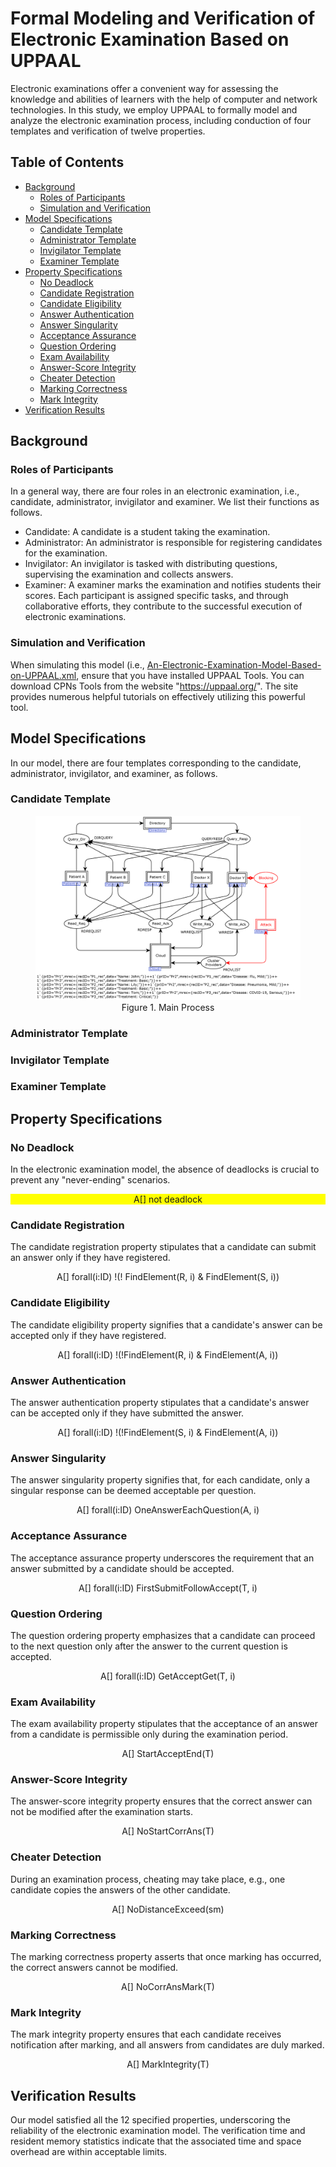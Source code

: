 # Formal Modeling and Verification of Electronic Examination Based on UPPAAL

Electronic examinations offer a convenient way for assessing the knowledge and abilities of learners with the help of computer and network technologies. In this study, we employ UPPAAL to formally model and analyze the electronic examination process, including conduction of four templates and verification of twelve properties. 

## Table of Contents

- [Background](#Background)
  - [Roles of Participants](#Roles-of-Participants)
  - [Simulation and Verification](#Simulation-and-Verification)
- [Model Specifications](#Model-Specifications)
  - [Candidate Template](#Candidate-Template)
  - [Administrator Template](#Administrator-Template)
  - [Invigilator Template](#Invigilator-Template)
  - [Examiner Template](#Examiner-Template)
- [Property Specifications](#Property-Specifications)
  - [No Deadlock](#No-Deadlock)
  - [Candidate Registration](#Candidate-Registration)
  - [Candidate Eligibility](#Candidate-Eligibility)
  - [Answer Authentication](#Answer-Authentication)
  - [Answer Singularity](#Answer-Singularity)
  - [Acceptance Assurance](#Acceptance-Assurance)
  - [Question Ordering](#Question-Ordering)
  - [Exam Availability](#Exam-Availability)
  - [Answer-Score Integrity](#Answer-Score-Integrity)
  - [Cheater Detection](#Cheater-Detection)
  - [Marking Correctness](#Marking-Correctness)
  - [Mark Integrity](#Mark-Integrity)  
- [Verification Results](#Verification-Results)


## Background

### Roles of Participants
In a general way, there are four roles in an electronic examination, i.e., candidate, administrator, invigilator and examiner. We list their functions as follows. 
* Candidate: A candidate is a student taking the examination.
* Administrator: An administrator is responsible for registering candidates for the examination.
* Invigilator: An invigilator is tasked with distributing questions, supervising the examination and collects answers. 
* Examiner: A examiner marks the examination and notifies students their scores. 
Each participant is assigned specific tasks, and through collaborative efforts, they contribute to the successful execution of electronic examinations.

### Simulation and Verification
When simulating this model (i.e., [An-Electronic-Examination-Model-Based-on-UPPAAL.xml](https://github.com/TURTING-BO/An-Electronic-Examination-Model-Based-on-UPPAAL/blob/main/An-Electronic-Examination-Model-Based-on-UPPAAL.xml), ensure that you have installed UPPAAL Tools. You can download CPNs Tools from the website "https://uppaal.org/". The site provides numerous helpful tutorials on effectively utilizing this powerful tool.

## Model Specifications
In our model, there are four templates corresponding to the candidate, administrator, invigilator, and examiner, as follows.
### Candidate Template
<figure>
  <div align=center>
    <img src="https://github.com/TURTING-BO/CPNs-Attack-Tolerance/blob/master/Module%20Figures/M1_Main.png"> 
  </div>
  <div align=center>
     <figcaption>Figure 1. Main Process</figcaption>
  </div>    
</figure>

### Administrator Template
### Invigilator Template
### Examiner Template

## Property Specifications

### No Deadlock

In the electronic examination model, the absence of deadlocks is crucial to prevent any "never-ending" scenarios.

<p align="center" style="background-color:yellow;"> A[] not deadlock </p>

### Candidate Registration

The candidate registration property stipulates that a candidate can submit an answer only if they have registered.

<p align="center"> A[] forall(i:ID) !(! FindElement(R, i) & FindElement(S, i)) </p>

### Candidate Eligibility

The candidate eligibility property signifies that a candidate's answer can be accepted only if they have registered.

<p align="center"> A[] forall(i:ID) !(!FindElement(R, i) & FindElement(A, i)) </p>

### Answer Authentication

The answer authentication property stipulates that a candidate's answer can be accepted only if they have submitted the answer.

<p align="center"> A[] forall(i:ID) !(!FindElement(S, i) & FindElement(A, i)) </p>

### Answer Singularity

The answer singularity property signifies that, for each candidate, only a singular response can be deemed acceptable per question.

<p align="center"> A[] forall(i:ID) OneAnswerEachQuestion(A, i) </p>

### Acceptance Assurance

The acceptance assurance property underscores the requirement that an answer submitted by a candidate should be accepted.

<p align="center"> A[] forall(i:ID) FirstSubmitFollowAccept(T, i) </p>

### Question Ordering

The question ordering property emphasizes that a candidate can proceed to the next question only after the answer to the current question is accepted.

<p align="center"> A[] forall(i:ID) GetAcceptGet(T, i) </p>

### Exam Availability

The exam availability property stipulates that the acceptance of an answer from a candidate is permissible only during the examination period.

<p align="center"> A[] StartAcceptEnd(T) </p>

### Answer-Score Integrity

The answer-score integrity property ensures that the correct answer can not be modified after the examination starts.

<p align="center"> A[] NoStartCorrAns(T) </p>

### Cheater Detection

During an examination process, cheating may take place, e.g., one candidate copies the answers of the other candidate.

<p align="center"> A[] NoDistanceExceed(sm) </p>

### Marking Correctness

The marking correctness property asserts that once marking has occurred, the correct answers cannot be modified. 

<p align="center"> A[] NoCorrAnsMark(T) </p>

### Mark Integrity

The mark integrity property ensures that each candidate receives notification after marking, and all answers from candidates are duly marked.

<p align="center"> A[] MarkIntegrity(T) </p>

## Verification Results
Our model satisfied all the 12 specified properties, underscoring the reliability of the electronic examination model. The verification time and resident memory statistics indicate that the associated time and space overhead are within acceptable limits.
